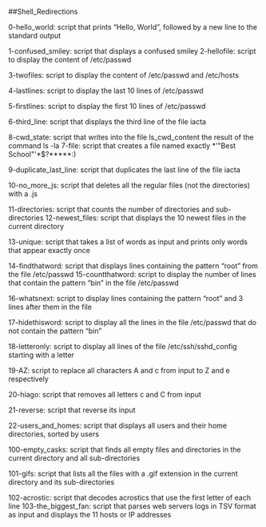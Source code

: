 ##Shell_Redirections

0-hello_world: 
    script that prints “Hello, World”, followed by a new line to the standard output
    
1-confused_smiley: 
    script that displays a confused smiley
2-hellofile: 
    script to display the content of /etc/passwd

3-twofiles: 
    script to display the content of /etc/passwd and /etc/hosts

4-lastlines: 
    script to display the last 10 lines of /etc/passwd

5-firstlines: 
    script to display the first 10 lines of /etc/passwd

6-third_line: 
    script that displays the third line of the file iacta

8-cwd_state: 
    script that writes into the file ls_cwd_content the result of the command ls -la
7-file: 
    script that creates a file named exactly *\'"Best School"'\*$?*****:)

9-duplicate_last_line: 
    script that duplicates the last line of the file iacta

10-no_more_js: 
    script that deletes all the regular files (not the directories) with a .js

11-directories: 
    script that counts the number of directories and sub-directories
12-newest_files: 
    script that displays the 10 newest files in the current directory

13-unique: 
    script that takes a list of words as input and prints only words that appear exactly once

14-findthatword: 
    script that displays lines containing the pattern “root” from the file /etc/passwd
15-countthatword: 
    script to display the number of lines that contain the pattern “bin” in the file /etc/passwd

16-whatsnext: 
    script to display lines containing the pattern “root” and 3 lines after them in the file

17-hidethisword: 
    script to display all the lines in the file /etc/passwd that do not contain the pattern “bin”

18-letteronly: 
    script to display all lines of the file /etc/ssh/sshd_config starting with a letter

19-AZ: 
    script to replace all characters A and c from input to Z and e respectively

20-hiago: 
    script that removes all letters c and C from input

21-reverse: 
    script that reverse its input

22-users_and_homes: 
    script that displays all users and their home directories, sorted by users

100-empty_casks: 
    script that finds all empty files and directories in the current directory and all sub-directories

101-gifs: 
    script that lists all the files with a .gif extension in the current directory and its sub-directories

102-acrostic: 
    script that decodes acrostics that use the first letter of each line
103-the_biggest_fan: 
    script that parses web servers logs in TSV format as input and displays the 11 hosts or IP addresses
